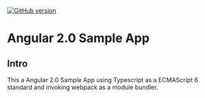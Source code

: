 [![GitHub version](https://badge.fury.io/gh/angular-class%2Fangular2-webpack-starter.svg)](http://badge.fury.io/gh/angular-class%2Fangular2-webpack-starter)
# Angular 2.0 Sample App

## Intro
This a
Angular 2.0 Sample App using Typescript as a ECMAScript 6 standard and invoking webpack as a module bundler.
